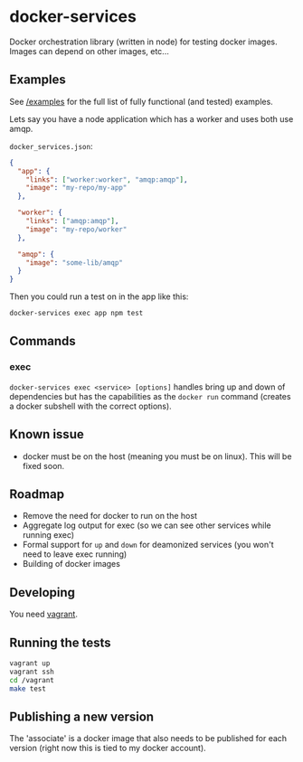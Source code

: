 # docker-services

Docker orchestration library (written in node) for testing
docker images. Images can depend on other images, etc...

## Examples

See [/examples](/examples) for the full list of fully functional (and
tested) examples.

Lets say you have a node application which has a worker and uses both
use amqp.

`docker_services.json`:

```json
{
  "app": {
    "links": ["worker:worker", "amqp:amqp"],
    "image": "my-repo/my-app"
  },

  "worker": {
    "links": ["amqp:amqp"],
    "image": "my-repo/worker"
  },

  "amqp": {
    "image": "some-lib/amqp"
  }
}

```

Then you could run a test on in the app like this:

```sh
docker-services exec app npm test
```

## Commands

### exec

`docker-services exec <service> [options]` handles bring up and down of dependencies but has the capabilities as the `docker run` command (creates a docker subshell with the correct options).


## Known issue

  - docker must be on the host (meaning you must be on linux). This will be fixed soon.

## Roadmap

  - Remove the need for docker to run on the host
  - Aggregate log output for exec (so we can see other services while running exec)
  - Formal support for `up` and `down` for deamonized services (you won't need to leave exec running)
  - Building of docker images

## Developing

You need [vagrant](http://www.vagrantup.com/).

## Running the tests

```sh
vagrant up
vagrant ssh
cd /vagrant
make test
```

## Publishing a new version

The 'associate' is a docker image that also needs to be published
for each version (right now this is tied to my docker account).

